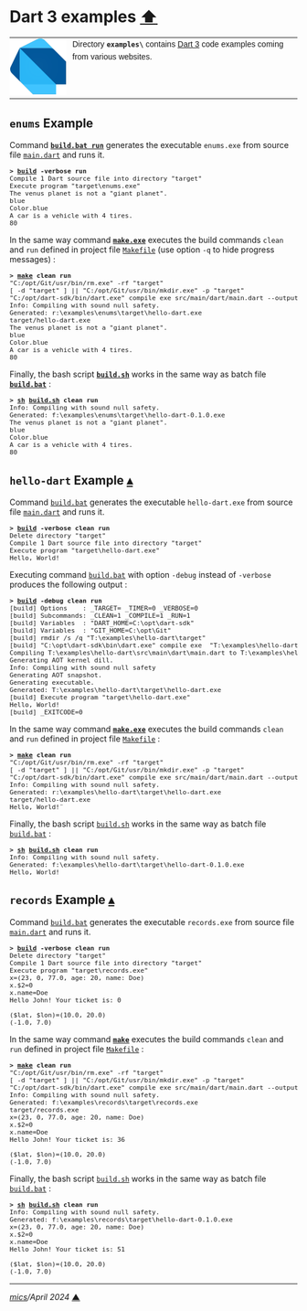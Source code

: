 # <span id="top">Dart 3 examples</span> <span style="size:30%;"><a href="../README.md">⬆</a></span>

<table style="font-family:Helvetica;line-height:1.6;">
  <tr>
  <td style="border:0;padding:0 10px 0 0;min-width:100px;">
    <a href="https://dart.dev/" rel="external"><img style="border:0;width:100px;" src="../docs/images/dart-lang.png" width="100" alt="Dart project"/></a>
  </td>
  <td style="border:0;padding:0;vertical-align:text-top;">
    Directory <strong><code>examples\</code></strong> contains <a href="https://dart.dev/" rel="external" title="Dart 3">Dart 3</a> code examples coming from various websites.
  </td>
  </tr>
</table>

## <span id="enums">`enums` Example</span>

Command [**`build.bat run`**](./enums/build.bat) generates the executable `enums.exe` from source file [`main.dart`](./enums/src/main/dart/main.dart) and runs it.

<pre style="font-size:80%;">
<b>&gt; <a href="./enums/build.bat">build</a> -verbose run</b>
Compile 1 Dart source file into directory "target"
Execute program "target\enums.exe"
The venus planet is not a "giant planet".
blue
Color.blue
A car is a vehicle with 4 tires.
80
</pre>

In the same way command [**`make.exe`**][make_cli] executes the build commands `clean` and `run` defined in project file [`Makefile`](./enums/Makefile) (use option `-q` to hide progress messages) :

<pre style="font-size:80%;">
<b>&gt; <a href="https://man7.org/linux/man-pages/man1/make.1.html" rel="external">make</a> clean run</b>
"C:/opt/Git/usr/bin/rm.exe" -rf "target"
[ -d "target" ] || "C:/opt/Git/usr/bin/mkdir.exe" -p "target"
"C:/opt/dart-sdk/bin/dart.exe" compile exe src/main/dart/main.dart --output "target/hello-dart.exe"
Info: Compiling with sound null safety.
Generated: r:\examples\enums\target\hello-dart.exe
target/hello-dart.exe
The venus planet is not a "giant planet".
blue
Color.blue
A car is a vehicle with 4 tires.
80
</pre>

Finally, the bash script [**`build.sh`**](./enums/build.sh) works in the same way as batch file [**`build.bat`**](./enums/build.bat) :

<pre style="font-size:80%;">
<b>&gt; <a href="https://man7.org/linux/man-pages/man1/sh.1p.html" rel="external">sh</a> <a href="./enums/build.sh">build.sh</a> clean run</b>
Info: Compiling with sound null safety.
Generated: f:\examples\enums\target\hello-dart-0.1.0.exe
The venus planet is not a "giant planet".
blue
Color.blue
A car is a vehicle with 4 tires.
80
</pre>

## <span id="hello_dart">`hello-dart` Example</span> [**&#x25B4;**](#top)

Command [`build.bat`](./hello-dart/build.bat) generates the executable `hello-dart.exe` from source file [`main.dart`](./hello-dart/src/main/dart/main.dart) and runs it.

<pre style="font-size:80%;">
<b>&gt; <a href="hello-dart/build.bat">build</a> -verbose clean run</b>
Delete directory "target"
Compile 1 Dart source file into directory "target"
Execute program "target\hello-dart.exe"
Hello, World!
</pre>

Executing command [`build.bat`](./hello-dart/build.bat) with option `-debug` instead of `-verbose` produces the following output :

<pre style="font-size:80%;">
<b>&gt; <a href="./hello-dart/build.bat">build</a> -debug clean run</b>
[build] Options    : _TARGET= _TIMER=0 _VERBOSE=0
[build] Subcommands: _CLEAN=1 _COMPILE=1 _RUN=1
[build] Variables  : "DART_HOME=C:\opt\dart-sdk"
[build] Variables  : "GIT_HOME=C:\opt\Git"
[build] rmdir /s /q "T:\examples\hello-dart\target"
[build] "C:\opt\dart-sdk\bin\dart.exe" compile exe  "T:\examples\hello-dart\src\main\dart\main.dart" --verbose --output "T:\examples\hello-dart\target\hello-dart.exe"
Compiling T:\examples\hello-dart\src\main\dart\main.dart to T:\examples\hello-dart\target\hello-dart.exe using format exe:
Generating AOT kernel dill.
Info: Compiling with sound null safety
Generating AOT snapshot.
Generating executable.
Generated: T:\examples\hello-dart\target\hello-dart.exe
[build] Execute program "target\hello-dart.exe"
Hello, World!
[build] _EXITCODE=0
</pre>

In the same way command [**`make.exe`**][make_cli] executes the build commands `clean` and `run` defined in project file [`Makefile`](./hello-dart/Makefile) :

<pre style="font-size:80%;">
<b>&gt; <a href="https://man7.org/linux/man-pages/man1/make.1.html" rel="external">make</a> clean run</b>
"C:/opt/Git/usr/bin/rm.exe" -rf "target"
[ -d "target" ] || "C:/opt/Git/usr/bin/mkdir.exe" -p "target"
"C:/opt/dart-sdk/bin/dart.exe" compile exe src/main/dart/main.dart --output "target/hello-dart.exe"
Info: Compiling with sound null safety.
Generated: r:\examples\hello-dart\target\hello-dart.exe
target/hello-dart.exe
Hello, World!¨
</pre>

Finally, the bash script [`build.sh`](./hello-dart/build.sh) works in the same way as batch file [`build.bat`](./hello-dart/build.bat) :

<pre style="font-size:80%;">
<b>&gt; <a href="https://man7.org/linux/man-pages/man1/sh.1p.html" rel="external">sh</a> <a href="./hello-dart/build.sh">build.sh</a> clean run</b>
Info: Compiling with sound null safety.
Generated: f:\examples\hello-dart\target\hello-dart-0.1.0.exe
Hello, World!
</pre>

## <span id="records">`records` Example</span> [**&#x25B4;**](#top)

Command [`build.bat`](./records/build.bat) generates the executable `records.exe` from source file [`main.dart`](./records/src/main/dart/main.dart) and runs it.

<pre style="font-size:80%;">
<b>&gt; <a href="./records/build.bat">build</a> -verbose clean run</b>
Delete directory "target"
Compile 1 Dart source file into directory "target"
Execute program "target\records.exe"
x=(23, 0, 77.0, age: 20, name: Doe)
x.$2=0
x.name=Doe
Hello John! Your ticket is: 0

($lat, $lon)=(10.0, 20.0)
(-1.0, 7.0)
</pre>

In the same way command [**`make`**][make_cli] executes the build commands `clean` and `run` defined in project file [`Makefile`](./records/Makefile) :

<pre style="font-size:80%;">
<b>&gt; <a href="https://man7.org/linux/man-pages/man1/make.1.html" rel="external">make</a> clean run</b>
"C:/opt/Git/usr/bin/rm.exe" -rf "target"
[ -d "target" ] || "C:/opt/Git/usr/bin/mkdir.exe" -p "target"
"C:/opt/dart-sdk/bin/dart.exe" compile exe src/main/dart/main.dart --output "target/records.exe"
Info: Compiling with sound null safety.
Generated: f:\examples\records\target\records.exe
target/records.exe
x=(23, 0, 77.0, age: 20, name: Doe)
x.$2=0
x.name=Doe
Hello John! Your ticket is: 36

($lat, $lon)=(10.0, 20.0)
(-1.0, 7.0)
</pre>

Finally, the bash script [`build.sh`](./records/build.sh) works in the same way as batch file [`build.bat`](./records/build.bat) :

<pre style="font-size:80%;">
<b>&gt; <a href="https://man7.org/linux/man-pages/man1/sh.1p.html" rel="external">sh</a> <a href="./records/build.sh">build.sh</a> clean run</b>
Info: Compiling with sound null safety.
Generated: f:\examples\records\target\hello-dart-0.1.0.exe
x=(23, 0, 77.0, age: 20, name: Doe)
x.$2=0
x.name=Doe
Hello John! Your ticket is: 51

($lat, $lon)=(10.0, 20.0)
(-1.0, 7.0)
</pre>

***

*[mics](https://lampwww.epfl.ch/~michelou/)/April 2024* [**&#9650;**](#top)
<span id="bottom">&nbsp;</span>

<!-- link refs -->

[make_cli]: https://man7.org/linux/man-pages/man1/make.1.html
